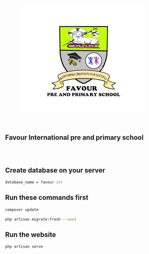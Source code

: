 <p align="center"><img src="public/image/logo/logo.png" width="400"></p>
<br>

## Favour International pre and primary school

<br></br>

## Create database on your server
```bat
database_name = favour-int
```

## Run these commands first
```bat
composer update
```

```bat
php artisan migrate:fresh --seed
```

## Run the website
```bat
php artisan serve
```